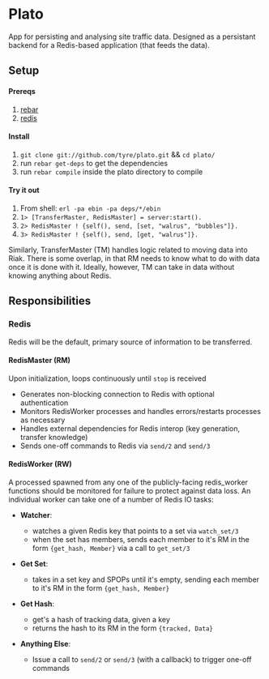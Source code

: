 Plato
=====

App for persisting and analysing site traffic data. Designed as a persistant backend for a Redis-based application (that feeds the data).

## Setup

#### Prereqs
  1. [rebar](https://github.com/basho/rebar)
  2. [redis](https://redis.io)

#### Install

1. `git clone git://github.com/tyre/plato.git` && `cd plato/`
2. run `rebar get-deps` to get the dependencies
3. run `rebar compile` inside the plato directory to compile

#### Try it out

1. From shell: `erl -pa ebin -pa deps/*/ebin`
2. `1> [TransferMaster, RedisMaster] = server:start().`
3. `2> RedisMaster ! {self(), send, [set, "walrus", "bubbles"]}.`
4. `3> RedisMaster ! {self(), send, [get, "walrus"]}.`

 Similarly, TransferMaster (TM) handles logic related to moving data into Riak. There is some overlap, in that RM needs to know what to do with data once it is done with it. Ideally, however, TM can take in data without knowing anything about Redis.

## Responsibilities

### Redis

Redis will be the default, primary source of information to be transferred.

#### RedisMaster (RM)

Upon initialization, loops continuously until `stop` is received

- Generates non-blocking connection to Redis with optional authentication
- Monitors RedisWorker processes and handles errors/restarts processes as necessary
- Handles external dependencies for Redis interop (key generation, transfer knowledge)
- Sends one-off commands to Redis via `send/2` and `send/3`

#### RedisWorker (RW)

A processed spawned from any one of the publicly-facing redis_worker functions should be monitored for failure to protect against data loss. An individual worker can take one of a number of Redis IO tasks:

- __Watcher__:
  + watches a given Redis key that points to a set via `watch_set/3`
  + when the set has members, sends each member to it's RM in the form `{get_hash, Member}` via a call to `get_set/3`

- __Get Set__:
  + takes in a set key and SPOPs until it's empty, sending each member to it's RM in the form `{get_hash, Member}`

- __Get Hash__:
  + get's a hash of tracking data, given a key
  + returns the hash to its RM in the form `{tracked, Data}`

- __Anything Else__:
  + Issue a call to `send/2` or `send/3` (with a callback) to trigger one-off commands
